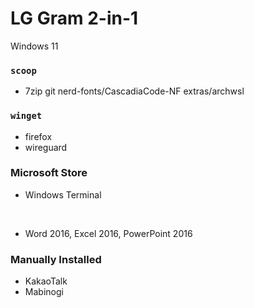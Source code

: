 LG Gram 2-in-1
========
Windows 11

### `scoop`
- 7zip git nerd-fonts/CascadiaCode-NF extras/archwsl

### `winget`
- firefox
- wireguard

### Microsoft Store
- Windows Terminal

&nbsp;

- Word 2016, Excel 2016, PowerPoint 2016

### Manually Installed
- KakaoTalk
- Mabinogi
